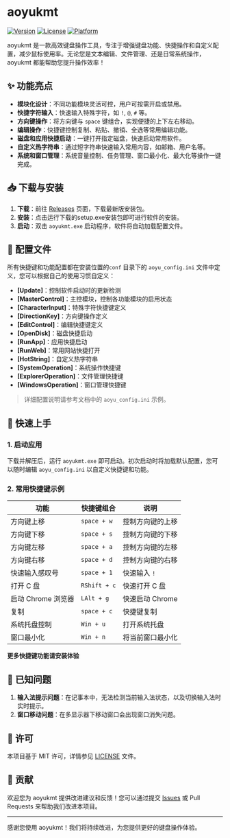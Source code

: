 # aoyukmt

[![Version](https://img.shields.io/badge/version-2.0.0-blue.svg)]([https://github.com/你的项目/releases](https://github.com/aoyu32/aoyukmt_pro/releases))
[![License](https://img.shields.io/badge/license-MIT-green.svg)](https://opensource.org/licenses/MIT)
[![Platform](https://img.shields.io/badge/platform-Windows-lightgrey.svg)]()

aoyukmt 是一款高效键盘操作工具，专注于增强键盘功能、快捷操作和自定义配置，减少鼠标使用率。无论您是文本编辑、文件管理、还是日常系统操作，aoyukmt 都能帮助您提升操作效率！

## ✨ 功能亮点

- **模块化设计**：不同功能模块灵活可控，用户可按需开启或禁用。
- **快捷字符输入**：快速输入特殊字符，如 `!`, `@`, `#` 等。
- **方向键操作**：将方向键与 `space` 键组合，实现便捷的上下左右移动。
- **编辑操作**：快捷键控制复制、粘贴、撤销、全选等常用编辑功能。
- **磁盘和应用快捷启动**：一键打开指定磁盘，快速启动常用软件。
- **自定义热字符串**：通过短字符串快速输入常用内容，如邮箱、用户名等。
- **系统和窗口管理**：系统音量控制、任务管理、窗口最小化、最大化等操作一键完成。

## 📥 下载与安装

1. **下载**：前往 [Releases]([https://github.com/你的项目/releases](https://github.com/aoyu32/aoyukmt_pro/releases)) 页面，下载最新版安装包。
2. **安装**：点击运行下载的setup.exe安装包即可进行软件的安装。
3. **启动**：双击 `aoyukmt.exe` 启动程序，软件将自动加载配置文件。

## 🔧 配置文件

所有快捷键和功能配置都在安装位置的`conf` 目录下的 `aoyu_config.ini` 文件中定义，您可以根据自己的使用习惯自定义：

- **[Update]**：控制软件启动时的更新检测
- **[MasterControl]**：主控模块，控制各功能模块的启用状态
- **[CharacterInput]**：特殊字符快捷键定义
- **[DirectionKey]**：方向键操作定义
- **[EditControl]**：编辑快捷键定义
- **[OpenDisk]**：磁盘快捷启动
- **[RunApp]**：应用快捷启动
- **[RunWeb]**：常用网站快捷打开
- **[HotString]**：自定义热字符串
- **[SystemOperation]**：系统操作快捷键
- **[ExplorerOperation]**：文件管理快捷键
- **[WindowsOperation]**：窗口管理快捷键

> 详细配置说明请参考文档中的 `aoyu_config.ini` 示例。

## 🚀 快速上手

### 1. 启动应用

下载并解压后，运行 `aoyukmt.exe` 即可启动。初次启动时将加载默认配置，您可以随时编辑 `aoyu_config.ini` 以自定义快捷键和功能。

### 2. 常用快捷键示例

| 功能                 | 快捷键组合       | 说明                         |
|----------------------|------------------|------------------------------|
| 方向键上移           | `space + w`     | 控制方向键的上移             |
| 方向键下移           | `space + s`     | 控制方向键的下移             |
| 方向键左移           | `space + a`     | 控制方向键的左移             |
| 方向键右移           | `space + d`     | 控制方向键的右移             |
| 快速输入感叹号       | `space + 1`     | 快速输入 `!`                 |
| 打开 C 盘            | `RShift + c`    | 快速打开 C 盘                |
| 启动 Chrome 浏览器   | `LAlt + g`      | 快速启动 Chrome              |
| 复制                 | `space + c`     | 快捷键复制                   |
| 系统托盘控制         | `Win + u`       | 打开系统托盘                 |
| 窗口最小化           | `Win + n`       | 将当前窗口最小化             |

**更多快捷键功能请安装体验**

## 🐞 已知问题

1. **输入法提示问题**：在记事本中，无法检测当前输入法状态，以及切换输入法时实时提示。
2. **窗口移动问题**：在多显示器下移动窗口会出现窗口消失问题。

## 📄 许可

本项目基于 MIT 许可，详情参见 [LICENSE](https://github.com/你的项目/blob/main/LICENSE) 文件。

## 🙏 贡献

欢迎您为 aoyukmt 提供改进建议和反馈！您可以通过提交 [Issues](https://github.com/你的项目/issues) 或 Pull Requests 来帮助我们改进本项目。

---

感谢您使用 aoyukmt！我们将持续改进，为您提供更好的键盘操作体验。
